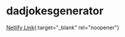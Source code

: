 # dadjokesgenerator

[Netlify Link](https://warm-dodol-9fb904.netlify.app/){:target="_blank" rel="noopener"}
